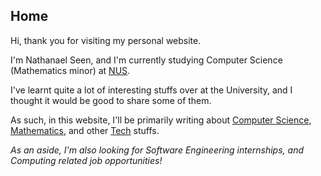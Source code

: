 ## Home

Hi, thank you for visiting my personal website.

I'm Nathanael Seen, and I'm currently studying Computer Science (Mathematics minor) at [NUS](http://www.nus.edu.sg/).

I've learnt quite a lot of interesting stuffs over at the University, and I thought it would be good to share some of
them.

As such, in this website, I'll be primarily writing about [Computer Science](/compsci), [Mathematics](/math), and other
[Tech](/tech) stuffs.

_As an aside, I'm also looking for Software Engineering internships, and Computing related job opportunities!_
